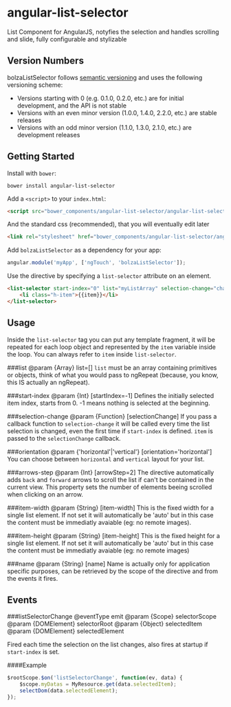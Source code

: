 angular-list-selector
=====================

List Component for AngularJS, notyfies the selection and handles scrolling and slide, fully configurable and stylizable

## Version Numbers

bolzaListSelector follows [semantic versioning](http://semver.org/) and uses the following versioning scheme:

 * Versions starting with 0 (e.g. 0.1.0, 0.2.0, etc.) are for initial development, and the API is not stable
 * Versions with an even minor version (1.0.0, 1.4.0, 2.2.0, etc.) are stable releases
 * Versions with an odd minor version (1.1.0, 1.3.0, 2.1.0, etc.) are development releases



## Getting Started

Install with `bower`:

```shell
bower install angular-list-selector
```

Add a `<script>` to your `index.html`:

```html
<script src="bower_components/angular-list-selector/angular-list-selector.js"></script>
```
And the standard css (recommended), that you will eventually edit later

```html
<link rel="stylesheet" href="bower_components/angular-list-selector/angular-list-selector.css" />
```

Add `bolzaListSelector` as a dependency for your app:

```javascript
angular.module('myApp', ['ngTouch', 'bolzaListSelector']);
```

Use the directive by specifying a `list-selector` attribute on an element.
```html
<list-selector start-index="0" list="myListArray" selection-change="changeme(item)" item-width="200px" item-height="100px" >
	<li class="h-item">{{item}}</li>
</list-selector>
```

## Usage

Inside the `list-selector` tag you can put any template fragment, it will be repeated for each loop object and represented by the `item` variable inside the loop. You can always refer to `item` inside `list-selector`.

###list
	@param {Array} list=[]
`list` must be an array containing primitives or objects, think of what you would pass to ngRepeat (because, you know, this IS actually an ngRepeat).

###start-index
	@param {Int} [startIndex=-1]
Defines the initially selected item index, starts from 0. 
-1 means nothing is selected at the beginning.

###selection-change
	@param {Function} [selectionChange]
If you pass a callback function to `selection-change` it will be called every time the list selection is changed, even the first time if `start-index` is defined. `item` is passed to the `selectionChange` callback.

###orientation
	@param {'horizontal'|'vertical'} [orientation='horizontal']
You can choose between `horizontal` and `vertical` layout for your list.

###arrows-step
	@param {Int} [arrowStep=2]
The directive automatically adds `back` and `forward` arrows to scroll the list if can't be contained in the current view. This property sets the number of elements beeing scrolled when clicking on an arrow.

###item-width 
	@param {String} [item-width]
This is the fixed width for a single list element. If not set it will automatically be 'auto' but in this case the content must be immediatly avaiable (eg: no remote images).

###item-height 
	@param {String} [item-height]
This is the fixed height for a single list element. If not set it will automatically be 'auto' but in this case the content must be immediatly avaiable (eg: no remote images)

###name
	@param {String} [name]
Name is actually only for application specific purposes, can be retrieved by the scope of the directive and from the events it fires.

## Events

###listSelectorChange
	@eventType emit
	@param {Scope} selectorScope
	@param {DOMElement} selectorRoot
	@param {Object} selectedItem
	@param {DOMElement} selectedElement


Fired each time the selection on the list changes, also fires at startup if `start-index` is set.


####Example

```javascript
$rootScope.$on('listSelectorChange', function(ev, data) {
	$scope.myDatas = MyResource.get(data.selectedItem);  
	selectDom(data.selectedElement);
});
```

